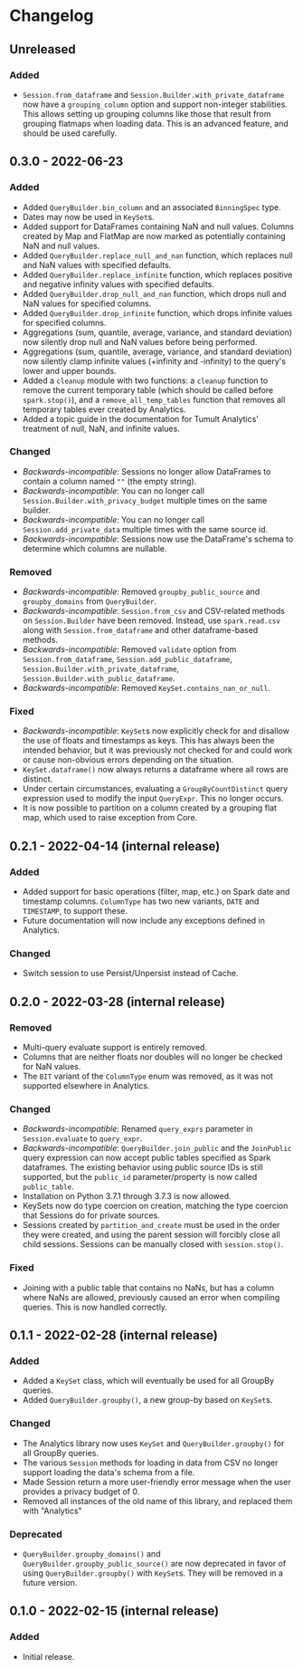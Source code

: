 # Changelog

## Unreleased
### Added
- `Session.from_dataframe` and `Session.Builder.with_private_dataframe` now have a `grouping_column` option and support non-integer stabilities.
  This allows setting up grouping columns like those that result from grouping flatmaps when loading data.
  This is an advanced feature, and should be used carefully.

## 0.3.0 - 2022-06-23
### Added
- Added `QueryBuilder.bin_column` and an associated `BinningSpec` type.
- Dates may now be used in `KeySet`s.
- Added support for DataFrames containing NaN and null values. Columns created by Map and FlatMap are now marked as potentially containing NaN and null values.
- Added `QueryBuilder.replace_null_and_nan` function, which replaces null and NaN values with specified defaults.
- Added `QueryBuilder.replace_infinite` function, which replaces positive and negative infinity values with specified defaults.
- Added `QueryBuilder.drop_null_and_nan` function, which drops null and NaN values for specified columns.
- Added `QueryBuilder.drop_infinite` function, which drops infinite values for specified columns.
- Aggregations (sum, quantile, average, variance, and standard deviation) now silently drop null and NaN values before being performed.
- Aggregations (sum, quantile, average, variance, and standard deviation) now silently clamp infinite values (+infinity and -infinity) to the query's lower and upper bounds.
- Added a `cleanup` module with two functions: a `cleanup` function to remove the current temporary table (which should be called before `spark.stop()`), and a `remove_all_temp_tables` function that removes all temporary tables ever created by Analytics.
- Added a topic guide in the documentation for Tumult Analytics' treatment of null, NaN, and infinite values.

### Changed
- *Backwards-incompatible*: Sessions no longer allow DataFrames to contain a column named `""` (the empty string).
- *Backwards-incompatible*: You can no longer call `Session.Builder.with_privacy_budget` multiple times on the same builder.
- *Backwards-incompatible*: You can no longer call `Session.add_private_data` multiple times with the same source id.
- *Backwards-incompatible*: Sessions now use the DataFrame's schema to determine which columns are nullable.

### Removed
- *Backwards-incompatible*: Removed `groupby_public_source` and `groupby_domains` from `QueryBuilder`.
- *Backwards-incompatible*: `Session.from_csv` and CSV-related methods on `Session.Builder` have been removed.
  Instead, use `spark.read.csv` along with `Session.from_dataframe` and other dataframe-based methods.
- *Backwards-incompatible*: Removed `validate` option from `Session.from_dataframe`, `Session.add_public_dataframe`, `Session.Builder.with_private_dataframe`, `Session.Builder.with_public_dataframe`.
- *Backwards-incompatible*: Removed `KeySet.contains_nan_or_null`.

### Fixed
- *Backwards-incompatible*: `KeySet`s now explicitly check for and disallow the use of floats and timestamps as keys.
  This has always been the intended behavior, but it was previously not checked for and could work or cause non-obvious errors depending on the situation.
- `KeySet.dataframe()` now always returns a dataframe where all rows are distinct.
- Under certain circumstances, evaluating a `GroupByCountDistinct` query expression used to modify the input `QueryExpr`.
  This no longer occurs.
- It is now possible to partition on a column created by a grouping flat map, which used to raise exception from Core.

## 0.2.1 - 2022-04-14 (internal release)
### Added
- Added support for basic operations (filter, map, etc.) on Spark date and timestamp columns.
  `ColumnType` has two new variants, `DATE` and `TIMESTAMP`, to support these.
- Future documentation will now include any exceptions defined in Analytics.

### Changed
- Switch session to use Persist/Unpersist instead of Cache.

## 0.2.0 - 2022-03-28 (internal release)
### Removed
- Multi-query evaluate support is entirely removed.
- Columns that are neither floats nor doubles will no longer be checked for NaN values.
- The `BIT` variant of the `ColumnType` enum was removed, as it was not supported elsewhere in Analytics.

### Changed
- *Backwards-incompatible*: Renamed `query_exprs` parameter in `Session.evaluate` to `query_expr`.
- *Backwards-incompatible*: `QueryBuilder.join_public` and the `JoinPublic` query expression can now accept public tables specified as Spark dataframes. The existing behavior using public source IDs is still supported, but the `public_id` parameter/property is now called `public_table`.
- Installation on Python 3.7.1 through 3.7.3 is now allowed.
- KeySets now do type coercion on creation, matching the type coercion that Sessions do for private sources.
- Sessions created by `partition_and_create` must be used in the order they were created, and using the parent session will forcibly close all child sessions.
  Sessions can be manually closed with `session.stop()`.

### Fixed
- Joining with a public table that contains no NaNs, but has a column where NaNs are allowed, previously caused an error when compiling queries. This is now handled correctly.

## 0.1.1 - 2022-02-28 (internal release)
### Added
- Added a `KeySet` class, which will eventually be used for all GroupBy queries.
- Added `QueryBuilder.groupby()`, a new group-by based on `KeySet`s.

### Changed
- The Analytics library now uses `KeySet` and `QueryBuilder.groupby()` for all
  GroupBy queries.
- The various `Session` methods for loading in data from CSV no longer support loading the data's schema from a file.
- Made Session return a more user-friendly error message when the user provides  a privacy budget of 0.
- Removed all instances of the old name of this library, and replaced them with "Analytics"

### Deprecated
- `QueryBuilder.groupby_domains()` and `QueryBuilder.groupby_public_source()` are now deprecated in favor of using `QueryBuilder.groupby()` with `KeySet`s.
  They will be removed in a future version.

## 0.1.0 - 2022-02-15 (internal release)
### Added
- Initial release.
